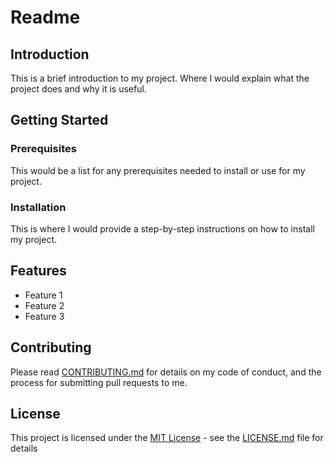 # Readme

## Introduction

This is a brief introduction to my project. Where I would explain what the project does and why it is useful.

## Getting Started

### Prerequisites

This would be a list for any prerequisites needed to install or use for my project.

### Installation

This is where I would provide a step-by-step instructions on how to install my project.

## Features

- Feature 1
- Feature 2
- Feature 3

## Contributing

Please read [CONTRIBUTING.md](link-to-your-contributing-file) for details on my code of conduct, and the process for submitting pull requests to me.

## License

This project is licensed under the [MIT License](https://opensource.org/licenses/MIT) - see the [LICENSE.md](https://github.com/PlanetHopf/Readme/blob/main/LICENSE) file for details
